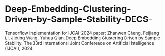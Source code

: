 # Deep-Embedding-Clustering-Driven-by-Sample-Stability-DECS-
Tensorflow implementation for IJCAI-2024 paper:  Zhanwen Cheng, Feijiang Li, Jieting Wang, Yuhua Qian. Deep Embedding Clustering Driven by Sample Stability.  The 33rd International Joint Conference on Artificial Intelligence (IJCAI), 2024.
